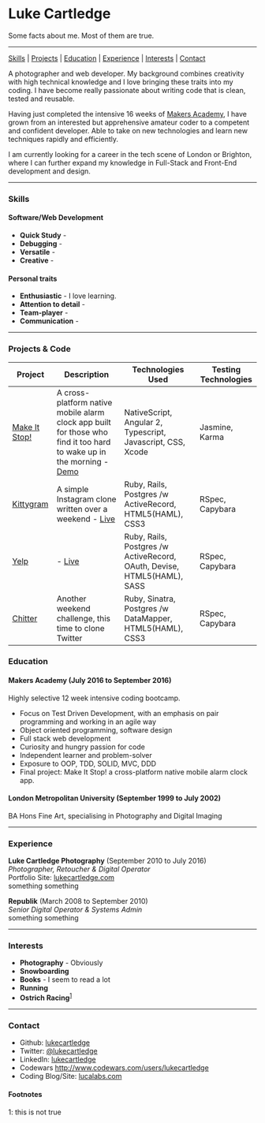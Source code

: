 # Luke Cartledge  

Some facts about me. Most of them are true.
***
[Skills](#skills) | [Projects](#projects) | [Education](#education) | [Experience](#experience) | [Interests](#interests) | [Contact](#contact)


A photographer and web developer. My background combines creativity with high technical knowledge and I love bringing these traits into my coding. I have become really passionate about writing code that is clean, tested and reusable.

 Having just completed the intensive 16 weeks of [Makers Academy](https://github.com/makersacademy), I have grown from an interested but apprehensive amateur coder to a competent and confident developer. Able to take on new technologies and learn new techniques rapidly and efficiently.

I am currently looking for a career in the tech scene of London or Brighton, where I can further expand my knowledge in Full-Stack and Front-End development and design.
***

### <a name="skills">Skills</a>

#### Software/Web Development
- **Quick Study** -
- **Debugging** -
- **Versatile** -
- **Creative** -

#### Personal traits
- **Enthusiastic** - I love learning.
- **Attention to detail** -
- **Team-player** -
- **Communication** -

***

### <a name="projects">Projects & Code</a>
Project | Description | Technologies Used | Testing Technologies
--- | --- | --- | ---
[Make It Stop!](https://github.com/MakeItStop/task-based-alarm) | A cross-platform native mobile alarm clock app built for those who find it too hard to wake up in the morning - [Demo]()| NativeScript, Angular 2, Typescript, Javascript, CSS, Xcode | Jasmine, Karma
[Kittygram](https://github.com/lukecartledge/instagram-challenge) | A simple Instagram clone written over a weekend - [Live](https://kittygram-lucalabs.herokuapp.com/) | Ruby, Rails, Postgres /w ActiveRecord, HTML5(HAML), CSS3 | RSpec, Capybara
[Yelp](https://github.com/lukecartledge/yelp_clone) | - [Live](https://yelp-clone-lucalabs.herokuapp.com/) | Ruby, Rails, Postgres /w ActiveRecord, OAuth, Devise, HTML5(HAML), SASS | RSpec, Capybara
[Chitter](https://github.com/lukecartledge/chitter-challenge) | Another weekend challenge, this time to clone Twitter | Ruby, Sinatra, Postgres /w DataMapper, HTML5(HAML), CSS3 | RSpec, Capybara


### <a name="skills">Education</a>

#### Makers Academy (July 2016 to September 2016)
Highly selective 12 week intensive coding bootcamp.

- Focus on Test Driven Development, with an emphasis on pair programming and working in an agile way
- Object oriented programming, software design
- Full stack web development
- Curiosity and hungry passion for code
- Independent learner and problem-solver
- Exposure to OOP, TDD, SOLID, MVC, DDD
- Final project: Make It Stop! a cross-platform native mobile alarm clock app.

#### London Metropolitan University (September 1999 to July 2002)

BA Hons Fine Art, specialising in Photography and Digital Imaging

***

### <a name="experience">Experience</a>

**Luke Cartledge Photography** (September 2010 to July 2016)    
*Photographer, Retoucher & Digital Operator*  
Portfolio Site: [lukecartledge.com](http://www.lukecartledge.com)  
something something

**Republik** (March 2008 to September 2010)   
*Senior Digital Operator & Systems Admin*  
something something

***

### <a name="interests">Interests</a>

- **Photography** - Obviously
- **Snowboarding**
- **Books** - I seem to read a lot
- **Running**
- **Ostrich Racing**<sup>[1](#footnote1)</sup>

***

### <a name="contact">Contact</a>
- Github: [lukecartledge](https://github.com/lukecartledge)
- Twitter: [@lukecartledge](https://twitter.com/lukecartledge)
- LinkedIn: [lukecartledge](https://uk.linkedin.com/in/lukecartledge)
- Codewars http://www.codewars.com/users/lukecartledge
- Coding Blog/Site: [lucalabs.com](http://www.lucalabs.com)

#### Footnotes
<a name="footnote1">1</a>: this is not true
